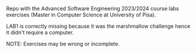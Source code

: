 Repo with the Advanced Software Engineering 2023/2024 course labs exercises (Master in Computer Science at University of Pisa).

LAB1 is correctly missing because it was the marshmallow challenge hence it didn't require a computer.

NOTE: Exercises may be wrong or incomplete.